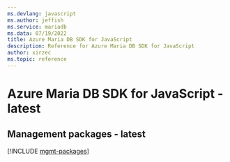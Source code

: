 ```yaml
---
ms.devlang: javascript
ms.author: jeffish
ms.service: mariadb
ms.data: 07/19/2022
title: Azure Maria DB SDK for JavaScript
description: Reference for Azure Maria DB SDK for JavaScript
author: xirzec
ms.topic: reference
---
```

# Azure Maria DB SDK for JavaScript - latest

## Management packages - latest
[!INCLUDE [mgmt-packages](maria-db-mgmt-index.md)]
